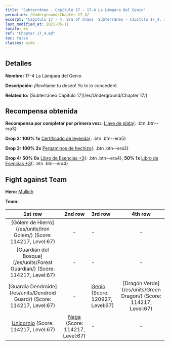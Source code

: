 ```yaml
---
title: "Subterráneo - Capítulo 17 - 17-4 La Lámpara del Genio"
permalink: /Underground/Chapter 17_4/
excerpt: "Capítulo 17 - 4. Era of Chaos  Subterráneo - Capítulo 17_4. 17-4 La Lámpara del Genio"
last_modified_at: 2021-05-11
locale: es
ref: "Chapter 17_4.md"
toc: false
classes: wide
---
```


## Detalles

 **Nombre:** 17-4 La Lámpara del Genio

 **Descripción:** ¡Revélame tu deseo! Yo te lo concederé.

 **Related to:** [Subterráneo Capítulo 17](/es/Underground/Chapter 17/)

## Recompensa obtenida

 **Recompensa por completar por primera vez::** [Llave de plata](/ItemsES/con_693/){: .btn .btn--era3}

 **Drop 2:** **100% 1x** [Certificado de leyenda](/ItemsES/mat_67/){: .btn .btn--era5}

 **Drop 3:** **100% 2x** [Pergaminos de hechizo](/ItemsES/con_694/){: .btn .btn--era3}

 **Drop 4:** **50% 0x** [Libro de Esencias +3](/ItemsES/mat_60/){: .btn .btn--era4}, **50% 1x** [Libro de Esencias +3](/ItemsES/mat_60/){: .btn .btn--era4}


## Fight against Team
 **Hero:** [Mullich](/es/heroes/Mullich/)

 **Team:**


  | 1st row | 2nd row | 3rd row | 4th row |
  |:----:|:----:|:----|:----:|
  | [Gólem de Hierro](/es/units/Iron Golem/) (Score: 114217, Level:67)  | - | - | - |
  | [Guardián del Bosque](/es/units/Forest Guardian/) (Score: 114217, Level:67)  | - | - | - |
  | [Guardia Dendroide](/es/units/Dendroid Guard/) (Score: 114217, Level:67)  | - | [Genio](/es/units/Genie/) (Score: 120927, Level:67)  | [Dragón Verde](/es/units/Green Dragon/) (Score: 114217, Level:67)  |
  | [Unicornio](/es/units/Unicorn/) (Score: 114217, Level:67)  | [Naga](/es/units/Naga/) (Score: 114217, Level:67)  | - | - |


